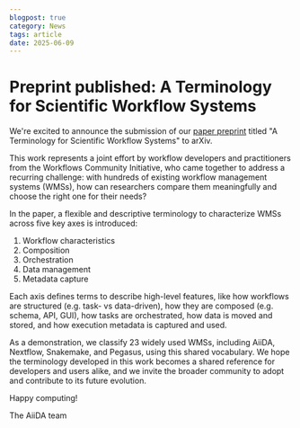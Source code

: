 ```yaml
---
blogpost: true
category: News
tags: article
date: 2025-06-09
---
```


# Preprint published: A Terminology for Scientific Workflow Systems

We're excited to announce the submission of our [paper preprint](https://arxiv.org/abs/2506.07838) titled "A Terminology for Scientific Workflow Systems" to arXiv.

This work represents a joint effort by workflow developers and practitioners from the Workflows Community Initiative, who came together to address a recurring challenge: with hundreds of existing workflow management systems (WMSs), how can researchers compare them meaningfully and choose the right one for their needs?

In the paper, a flexible and descriptive terminology to characterize WMSs across five key axes is introduced:

1. Workflow characteristics
1. Composition
1. Orchestration
1. Data management
1. Metadata capture

Each axis defines terms to describe high-level features, like how workflows are structured (e.g. task- vs data-driven), how they are composed (e.g. schema, API, GUI), how tasks are orchestrated, how data is moved and stored, and how execution metadata is captured and used.

As a demonstration, we classify 23 widely used WMSs, including AiiDA, Nextflow, Snakemake, and Pegasus, using this shared vocabulary.
We hope the terminology developed in this work becomes a shared reference for developers and users alike, and we invite the broader community to adopt and contribute to its future evolution.

Happy computing!

The AiiDA team
